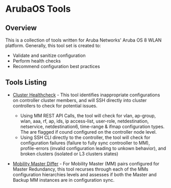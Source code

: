 # ArubaOS Tools
## Overview

This is a collection of tools written for Aruba Networks' Aruba OS 8 WLAN platform. Generally, this tool set is created to:
* Validate and sanitize configuration
* Perform health checks
* Recommend configuration best practices

## Tools Listing

* [Cluster Healthcheck](docs/cluster-healthcheck.md) - This tool identifies inappropriate
configurations on controller cluster members, and will SSH directly into cluster controllers to check for potential issues.
  * Using MM REST API Calls, the tool will check for vlan, ap-group, wlan, aaa, rf, ap, ids, ip access-list, user-role, netdestination, netservice, netdestination6, time-range & ifmap configuration types. The are flagged if cound configured on the controller node level.
  * Using SSH CLI directly to the controller, the tool will check for configuration failures (failure to fully sync controoller to MM), profile-errors (invalid configuration leading to unkown behavior), and broken clusters (isolated or L3 clusters states)

* [Mobility Master Differ](https://github.com/limweichiang/mm-differ) - For Mobility Master (MM) pairs configured for Master Redundancy, this tool recurses through each of the MMs configuration hierarchies levels and assesses if both the Master and Backup MM instances are in configuration sync.
